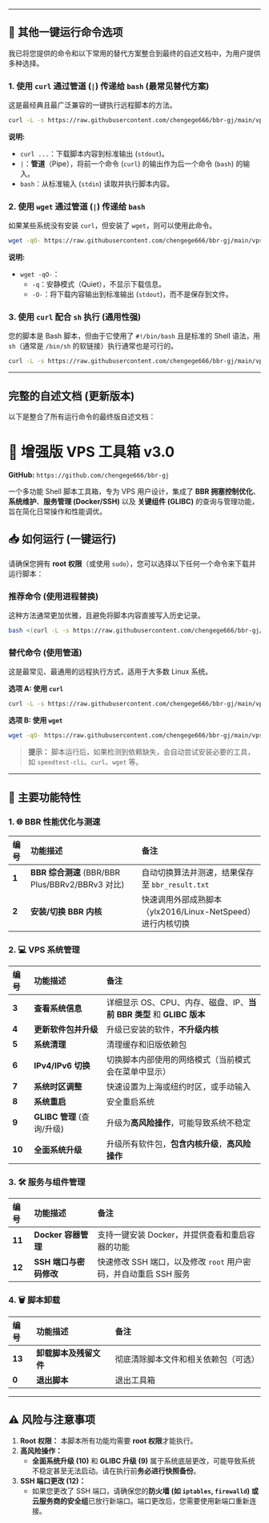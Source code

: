
-----

## 🚀 其他一键运行命令选项

我已将您提供的命令和以下常用的替代方案整合到最终的自述文档中，为用户提供多种选择。

### 1\. 使用 `curl` 通过管道 (`|`) 传递给 `bash` (最常见替代方案)

这是最经典且最广泛兼容的一键执行远程脚本的方法。

```bash
curl -L -s https://raw.githubusercontent.com/chengege666/bbr-gj/main/vpsgj.sh | bash
```

**说明:**

  * `curl ...`：下载脚本内容到标准输出 (`stdout`)。
  * `|`：**管道**（Pipe），将前一个命令 (`curl`) 的输出作为后一个命令 (`bash`) 的输入。
  * `bash`：从标准输入 (`stdin`) 读取并执行脚本内容。

### 2\. 使用 `wget` 通过管道 (`|`) 传递给 `bash`

如果某些系统没有安装 `curl`，但安装了 `wget`，则可以使用此命令。

```bash
wget -qO- https://raw.githubusercontent.com/chengege666/bbr-gj/main/vpsgj.sh | bash
```

**说明:**

  * `wget -qO-`：
      * `-q`：安静模式（Quiet），不显示下载信息。
      * `-O-`：将下载内容输出到标准输出 (`stdout`)，而不是保存到文件。

### 3\. 使用 `curl` 配合 `sh` 执行 (通用性强)

您的脚本是 Bash 脚本，但由于它使用了 `#!/bin/bash` 且是标准的 Shell 语法，用 `sh`（通常是 `/bin/sh` 的软链接）执行通常也是可行的。

```bash
curl -L -s https://raw.githubusercontent.com/chengege666/bbr-gj/main/vpsgj.sh | sh
```

-----

## 完整的自述文档 (更新版本)

以下是整合了所有运行命令的最终版自述文档：

# 🚀 增强版 VPS 工具箱 v3.0

**GitHub:** `https://github.com/chengege666/bbr-gj`

一个多功能 Shell 脚本工具箱，专为 VPS 用户设计，集成了 **BBR 拥塞控制优化**、**系统维护**、**服务管理 (Docker/SSH)** 以及 **关键组件 (GLIBC)** 的查询与管理功能，旨在简化日常操作和性能调优。

## 📥 如何运行 (一键运行)

请确保您拥有 **root 权限**（或使用 `sudo`），您可以选择以下任何一个命令来下载并运行脚本：

### **推荐命令 (使用进程替换)**

这种方法通常更加优雅，且避免将脚本内容直接写入历史记录。

```bash
bash <(curl -L -s https://raw.githubusercontent.com/chengege666/bbr-gj/main/vpsgj.sh)
```

### **替代命令 (使用管道)**

这是最常见、最通用的远程执行方式，适用于大多数 Linux 系统。

**选项 A: 使用 `curl`**

```bash
curl -L -s https://raw.githubusercontent.com/chengege666/bbr-gj/main/vpsgj.sh | bash
```

**选项 B: 使用 `wget`**

```bash
wget -qO- https://raw.githubusercontent.com/chengege666/bbr-gj/main/vpsgj.sh | bash
```

> **提示：** 脚本运行后，如果检测到依赖缺失，会自动尝试安装必要的工具，如 `speedtest-cli`、`curl`、`wget` 等。

-----

## 🌟 主要功能特性

### 1\. 🌐 BBR 性能优化与测速

| 编号 | 功能描述 | 备注 |
| :--- | :--- | :--- |
| **1** | **BBR 综合测速** (BBR/BBR Plus/BBRv2/BBRv3 对比) | 自动切换算法并测速，结果保存至 `bbr_result.txt` |
| **2** | **安装/切换 BBR 内核** | 快速调用外部成熟脚本（ylx2016/Linux-NetSpeed）进行内核切换 |

### 2\. 💻 VPS 系统管理

| 编号 | 功能描述 | 备注 |
| :--- | :--- | :--- |
| **3** | **查看系统信息** | 详细显示 OS、CPU、内存、磁盘、IP、**当前 BBR 类型** 和 **GLIBC 版本** |
| **4** | **更新软件包并升级** | 升级已安装的软件，**不升级内核** |
| **5** | **系统清理** | 清理缓存和旧版依赖包 |
| **6** | **IPv4/IPv6 切换** | 切换脚本内部使用的网络模式（当前模式会在菜单中显示） |
| **7** | **系统时区调整** | 快速设置为上海或纽约时区，或手动输入 |
| **8** | **系统重启** | 安全重启系统 |
| **9** | **GLIBC 管理** (查询/升级) | 升级为**高风险操作**，可能导致系统不稳定 |
| **10** | **全面系统升级** | 升级所有软件包，**包含内核升级**，**高风险操作** |

### 3\. 🛠️ 服务与组件管理

| 编号 | 功能描述 | 备注 |
| :--- | :--- | :--- |
| **11** | **Docker 容器管理** | 支持一键安装 Docker，并提供查看和重启容器的功能 |
| **12** | **SSH 端口与密码修改** | 快速修改 SSH 端口，以及修改 `root` 用户密码，并自动重启 SSH 服务 |

### 4\. 🗑️ 脚本卸载

| 编号 | 功能描述 | 备注 |
| :--- | :--- | :--- |
| **13** | **卸载脚本及残留文件** | 彻底清除脚本文件和相关依赖包（可选）|
| **0** | **退出脚本** | 退出工具箱 |

-----

## ⚠️ 风险与注意事项

1.  **Root 权限：** 本脚本所有功能均需要 **root 权限**才能执行。
2.  **高风险操作：**
      * **全面系统升级 (10)** 和 **GLIBC 升级 (9)** 属于系统底层更改，可能导致系统不稳定甚至无法启动。请在执行前**务必进行快照备份**。
3.  **SSH 端口更改 (12)：**
      * 如果您更改了 SSH 端口，请确保您的**防火墙 (如 `iptables`, `firewalld`) 或云服务商的安全组**已放行新端口。端口更改后，您需要使用新端口重新连接。
